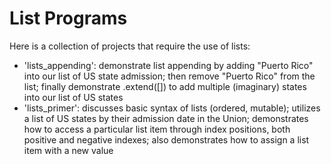 # List Programs

Here is a collection of projects that require the use of lists:

- 'lists_appending': demonstrate list appending by adding "Puerto Rico" into our list of US state admission; then remove "Puerto Rico" from the list; finally demonstrate .extend([]) to add multiple (imaginary) states into our list of US states
- 'lists_primer': discusses basic syntax of lists (ordered, mutable); utilizes a list of US states by their admission date in the Union; demonstrates how to access a particular list item through index positions, both positive and negative indexes; also demonstrates how to assign a list item with a new value
